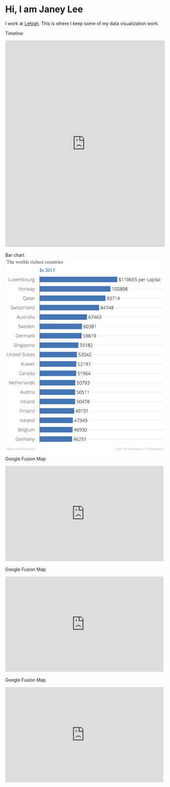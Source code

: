 # Hi, I am Janey Lee
I work at [Lehigh](http:www1.lehigh.edu/insidelehigh). This is where I keep some of my data visualization work. 

Timeline
<iframe src='https://cdn.knightlab.com/libs/timeline3/latest/embed/index.html?source=1cAwRYRnGDNhqO8otagQ22A4Y03JexuY_CdsJyd3p138&font=Default&lang=en&initial_zoom=2&height=650' width='100%' height='650' webkitallowfullscreen mozallowfullscreen allowfullscreen frameborder='0'></iframe>
                                
Bar chart 
![title](https://github.com/jayeonlee/data-visualization/blob/master/The%20World's%20Richest%20Countries.png?raw=true)

Google Fusion Map

<iframe width="500" height="300" scrolling="no" frameborder="no" src="https://fusiontables.google.com/embedviz?q=select+col12+from+13IYDcivxGnjxUIBxx42FnxpbX6pvV4mzyVs2sBO9&amp;viz=MAP&amp;h=false&amp;lat=10.902224578468408&amp;lng=-85.43183000000005&amp;t=1&amp;z=11&amp;l=col12&amp;y=2&amp;tmplt=2&amp;hml=TWO_COL_LAT_LNG"></iframe>


Google Fusion Map
<iframe width="500" height="300" scrolling="no" frameborder="no" src="https://fusiontables.google.com/embedviz?q=select+col2+from+18KeGgJBuUr36eWPkcIbfAow998liGL-OGqdh27Tg&amp;viz=MAP&amp;h=false&amp;lat=33.8987806322852&amp;lng=-70.17621916249999&amp;t=1&amp;z=5&amp;l=col2&amp;y=2&amp;tmplt=3&amp;hml=GEOCODABLE"></iframe>

Google Fusion Map
<iframe width="500" height="300" scrolling="no" frameborder="no" src="https://fusiontables.google.com/embedviz?q=select+col0+from+1LKQzf99ahTRACuHNRkyCEjV50bSLd6rw2NFXZSSy&amp;viz=MAP&amp;h=false&amp;lat=40.610623588649034&amp;lng=-75.36804377059325&amp;t=1&amp;z=15&amp;l=col0&amp;y=2&amp;tmplt=2&amp;hml=ONE_COL_LAT_LNG"></iframe>
